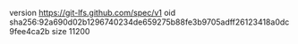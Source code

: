 version https://git-lfs.github.com/spec/v1
oid sha256:92a690d02b1296740234de659275b88fe3b9705adff26123418a0dc9fee4ca2b
size 11200
